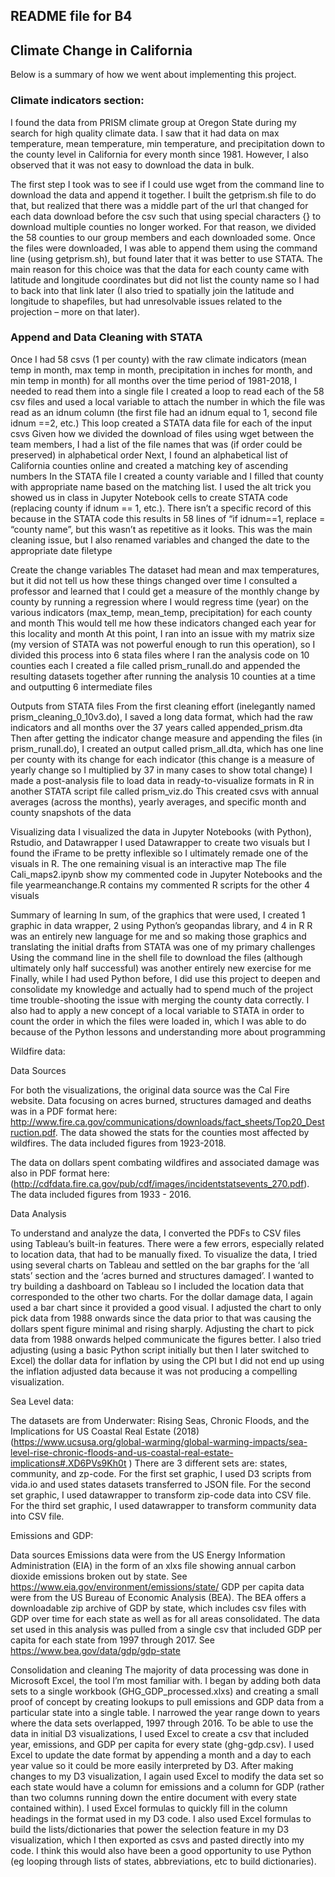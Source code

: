 ## README file for B4

## Climate Change in California

Below is a summary of how we went about implementing this project.

### Climate indicators section:
 
I found the data from PRISM climate group at Oregon State during my search for high quality climate data. I saw that it had data on max temperature, mean temperature, min temperature, and precipitation down to the county level in California for every month since 1981. However, I also observed that it was not easy to download the data in bulk.
 
The first step I took was to see if I could use wget from the command line to download the data and append it together. I built the getprism.sh file to do that, but realized that there was a middle part of the url that changed for each data download before the csv such that using special characters {} to download multiple counties no longer worked. For that reason, we divided the 58 counties to our group members and each downloaded some. Once the files were downloaded, I was able to append them using the command line (using getprism.sh), but found later that it was better to use STATA. The main reason for this choice was that the data for each county came with latitude and longitude coordinates but did not list the county name so I had to back into that link later (I also tried to spatially join the latitude and longitude to shapefiles, but had unresolvable issues related to the projection – more on that later).
 
 
### Append and Data Cleaning with STATA

Once I had 58 csvs (1 per county) with the raw climate indicators (mean temp in month, max temp in month, precipitation in inches for month, and min temp in month) for all months over the time period of 1981-2018, I needed to read them into a single file
I created a loop to read each of the 58 csv files and used a local variable to attach the number in which the file was read as an idnum column (the first file had an idnum equal to 1, second file idnum ==2, etc.)
This loop created a STATA data file for each of the input csvs
Given how we divided the download of files using wget between the team members, I had a list of the file names that was (if order could be preserved) in alphabetical order
Next, I found an alphabetical list of California counties online and created a matching key of ascending numbers
In the STATA file I created a county variable and I filled that county with appropriate name based on the matching list. I used the alt trick you showed us in class in Jupyter Notebook cells to create STATA code (replacing county if idnum == 1, etc.). There isn’t a specific record of this because in the STATA code this results in 58 lines of “if idnum==1, replace = “county name”, but this wasn’t as repetitive as it looks.
This was the main cleaning issue, but I also renamed variables and changed the date to the appropriate date filetype
 
Create the change variables
The dataset had mean and max temperatures, but it did not tell us how these things changed over time
I consulted a professor and learned that I could get a measure of the monthly change by county by running a regression where I would regress time (year) on the various indicators (max_temp, mean_temp, precipitation) for each county and month
This would tell me how these indicators changed each year for this locality and month
At this point, I ran into an issue with my matrix size (my version of STATA was not powerful enough to run this operation), so I divided this process into 6 stata files where I ran the analysis code on 10 counties each
I created a file called prism_runall.do and appended the resulting datasets together after running the analysis 10 counties at a time and outputting 6 intermediate files
 
Outputs from STATA files
From the first cleaning effort (inelegantly named prism_cleaning_0_10v3.do), I saved a long data format, which had the raw indicators and all months over the 37 years called appended_prism.dta
Then after getting the indicator change measure and appending the files (in prism_runall.do), I created an output called prism_all.dta, which has one line per county with its change for each indicator (this change is a measure of yearly change so I multiplied by 37 in many cases to show total change)
I made a post-analysis file to load data in ready-to-visualize formats in R in another STATA script file called prism_viz.do
This created csvs with annual averages (across the months), yearly averages, and specific month and county snapshots of the data
 
Visualizing data
I visualized the data in Jupyter Notebooks (with Python), Rstudio, and Datawrapper
I used Datawrapper to create two visuals but I found the iFrame to be pretty inflexible so I ultimately remade one of the visuals in R. The one remaining visual is an interactive map
The file Cali_maps2.ipynb show my commented code in Jupyter Notebooks and the file yearmeanchange.R contains my commented R scripts for the other 4 visuals

Summary of learning
In sum, of the graphics that were used, I created 1 graphic in data wrapper, 2 using Python’s geopandas library, and 4 in R
R was an entirely new language for me and so making those graphics and translating the initial drafts from STATA was one of my primary challenges
Using the command line in the shell file to download the files (although ultimately only half successful) was another entirely new exercise for me
Finally, while I had used Python before, I did use this project to deepen and consolidate my knowledge and actually had to spend much of the project time trouble-shooting the issue with merging the county data correctly. I also had to apply a new concept of a local variable to STATA in order to count the order in which the files were loaded in, which I was able to do because of the Python lessons and understanding more about programming

Wildfire data:

Data Sources

For both the visualizations, the original data source was the Cal Fire website. Data focusing on acres burned, structures damaged and deaths was in a PDF format here: http://www.fire.ca.gov/communications/downloads/fact_sheets/Top20_Destruction.pdf. The data showed the stats for the counties most affected by wildfires. The data included figures from 1923-2018.

The data on dollars spent combating wildfires and associated damage was also in PDF format here: (http://cdfdata.fire.ca.gov/pub/cdf/images/incidentstatsevents_270.pdf). The data included figures from 1933 - 2016.

Data Analysis

To understand and analyze the data, I converted the PDFs to CSV files using Tableau’s built-in features. There were a few errors, especially related to location data, that had to be manually fixed.
To visualize the data, I tried using several charts on Tableau and settled on the bar graphs for the ‘all stats’ section and the ‘acres burned and structures damaged’. I wanted to try building a dashboard on Tableau so I included the location data that corresponded to the other two charts. 
For the dollar damage data, I again used a bar chart since it provided a good visual. I adjusted the chart to only pick data from 1988 onwards since the data prior to that was causing the dollars spent figure minimal and rising sharply. Adjusting the chart to pick data from 1988 onwards helped communicate the figures better.
I also tried adjusting (using a basic Python script initially but then I later switched to Excel) the dollar data for inflation by using the CPI but I did not end up using the inflation adjusted data because it was not producing a compelling visualization.

Sea Level data:

The datasets are from Underwater: Rising Seas, Chronic Floods, and the Implications for US Coastal Real Estate (2018)
(https://www.ucsusa.org/global-warming/global-warming-impacts/sea-level-rise-chronic-floods-and-us-coastal-real-estate-implications#.XD6PVs9Kh0t ) There are 3 different sets are: states, community, and zp-code. For the first set graphic, I used D3 scripts from vida.io and used states datasets transferred to JSON file. For the  second set graphic, I used datawrapper to transform zip-code data into CSV file. For the third set graphic, I used datawrapper to transform community data into CSV file.

Emissions and GDP:

Data sources
Emissions data were from the US Energy Information Administration (EIA) in the form of an xlxs file showing annual carbon dioxide emissions broken out by state. See https://www.eia.gov/environment/emissions/state/
GDP per capita data were from the US Bureau of Economic Analysis (BEA). The BEA offers a downloadable zip archive of GDP by state, which includes csv files with GDP over time for each state as well as for all areas consolidated. The data set used in this analysis was pulled from a single csv that included GDP per capita for each state from 1997 through 2017. See https://www.bea.gov/data/gdp/gdp-state 

Consolidation and cleaning
The majority of data processing was done in Microsoft Excel, the tool I’m most familiar with.
I began by adding both data sets to a single workbook (GHG_GDP_processed.xlxs) and creating a small proof of concept by creating lookups to pull emissions and GDP data from a particular state into a single table. I narrowed the year range down to years where the data sets overlapped, 1997 through 2016.
To be able to use the data in initial D3 visualizations, I used Excel to create a csv that included year, emissions, and GDP per capita for every state (ghg-gdp.csv).
I used Excel to update the date format by appending a month and a day to each year value so it could be more easily interpreted by D3. 
After making changes to my D3 visualization, I again used Excel to modify the data set so each state would have a column for emissions and a column for GDP (rather than two columns running down the entire document with every state contained within). 
I used Excel formulas to quickly fill in the column headings in the format used in my D3 code.
I also used Excel formulas to build the lists/dictionaries that power the selection feature in my D3 visualization, which I then exported as csvs and pasted directly into my code. I think this would also have been a good opportunity to use Python (eg looping through lists of states, abbreviations, etc to build dictionaries).
